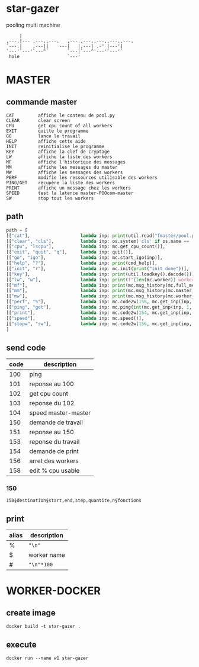 # star-gazer
pooling multi machine

```
     |
,---.|--- ,---.,---.   ,---.,---.,---,,---.,---.
`---.|    ,---||    ---|   |,---| .-' |---'|
`---'`---'`---^`       `---|`---^'---'`---'`
 hole                  `---'
```

# MASTER

## commande master

```
CAT         affiche le contenu de pool.py
CLEAR       clear screen
CPU         get cpu count of all workers
EXIT        quitte le programme
GO          lance le travail
HELP        affiche cette aide
INIT        reinitialise le programme
KEY         affiche la clef de cryptage
LW          affiche la liste des workers
MF          affiche l'historique des messages
MM          affiche les messages du master
MW          affiche les messages des workers
PERF        modifie les ressources utilisable des workers
PING/GET    recupère la liste des workers
PRINT       affiche un message chez les workers
SPEED       test la latence master-POOcom-master
SW          stop tout les workers
```

## path

```py
path = [
[["cat"],                   lambda inp: print(util.read("fmaster/pool.py"))],
[["clear", "cls"],          lambda inp: os.system('cls' if os.name == 'nt' else 'clear')],
[["cpu", "lscpu"],          lambda inp: mc.get_cpu_count()],
[["exit", "quit", "q"],     lambda inp: quit()],
[["go", "igo"],             lambda inp: mc.start_igo(inp)],
[["help", "?"],             lambda inp: print(cmd_help)],
[["init", "r"],             lambda inp: mc.init(print("init done"))],
[["key"],                   lambda inp: print(util.loadkey().decode())],
[["lw", "w"],               lambda inp: print(f"{len(mc.worker)} workers:\n", "\n ".join([f"{mc.worker.index(w)}. {w}" for w in mc.worker]))],
[["mf"],                    lambda inp: print(mc.msg_history(mc.full_messages))],
[["mm"],                    lambda inp: print(mc.msg_history(mc.master_messages))],
[["mw"],                    lambda inp: print(mc.msg_history(mc.worker_messages))],
[["perf", "%"],             lambda inp: mc.code2w(158, mc.get_inp(inp, 1, "*"), mc.get_inp(inp, 2, 100))],
[["ping", "get"],           lambda inp: mc.ping(int(mc.get_inp(inp, 1, 3)))],
[["print"],                 lambda inp: mc.code2w(154, mc.get_inp(inp, 1, "*"), mc.get_inp(inp, 2, "%master print"))],
[["speed"],                 lambda inp: mc.speed()],
[["stopw", "sw"],           lambda inp: mc.code2w(156, mc.get_inp(inp, 1, "*"), "stop")],
]
```

## send code

| code | description               |
| ---- | ------------------------- |
| 100  | ping                      |
| 101  | reponse au 100            |
| 102  | get cpu count             |
| 103  | reponse du 102            |
| 104  | speed master-master       |
| 150  | demande de travail        |
| 151  | reponse au 150            |
| 153  | reponse du travail        |
| 154  | demande de print          |
| 156  | arret des workers         |
| 158  | edit % cpu usable         |


### 150

```
150§destination§start,end,step,quantite,n§fonctions
```

## print

| alias | description |
| ----- | ----------- |
| %     | `"\n"`      |
| $     | worker name |
| #     | `"\n"*100`  |

# WORKER-DOCKER

## create image

```
docker build -t star-gazer .
```

## execute

```
docker run --name w1 star-gazer
```